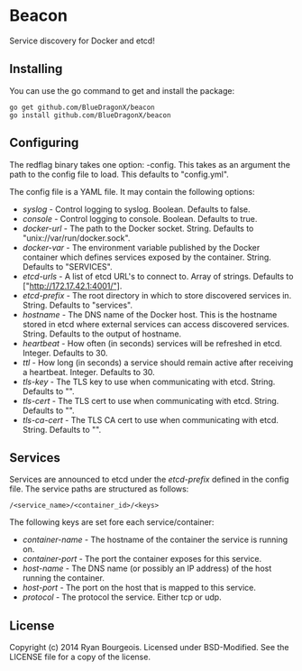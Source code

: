 Beacon
======
Service discovery for Docker and etcd!

Installing
----------
You can use the go command to get and install the package:

    go get github.com/BlueDragonX/beacon
    go install github.com/BlueDragonX/beacon

Configuring
-----------
The redflag binary takes one option: -config. This takes as an argument the
path to the config file to load. This defaults to "config.yml".

The config file is a YAML file. It may contain the following options:

- *syslog* - Control logging to syslog. Boolean. Defaults to false.
- *console* - Control logging to console. Boolean. Defaults to true.
- *docker-url* - The path to the Docker socket. String. Defaults to
  "unix://var/run/docker.sock".
- *docker-var* - The environment variable published by the Docker container
  which defines services exposed by the container. String. Defaults to
  "SERVICES".
- *etcd-urls* - A list of etcd URL's to connect to. Array of strings. Defaults
  to ["http://172.17.42.1:4001/"].
- *etcd-prefix* - The root directory in which to store discovered services in.
  String. Defaults to "services".
- *hostname* - The DNS name of the Docker host. This is the hostname stored in
  etcd where external services can access discovered services. String. Defaults
  to the output of hostname.
- *heartbeat* - How often (in seconds) services will be refreshed in etcd.
  Integer. Defaults to 30.
- *ttl* - How long (in seconds) a service should remain active after receiving
  a heartbeat. Integer. Defaults to 30.
- *tls-key* - The TLS key to use when communicating with etcd. String. Defaults
  to "".
- *tls-cert* - The TLS cert to use when communicating with etcd. String.
  Defaults to "".
- *tls-ca-cert* - The TLS CA cert to use when communicating with etcd. String.
  Defaults to "".

Services
--------
Services are announced to etcd under the _etcd-prefix_ defined in the config file. The service paths are structured as follows:

    /<service_name>/<container_id>/<keys>

The following keys are set fore each service/container:

- *container-name* - The hostname of the container the service is running on.
- *container-port* - The port the container exposes for this service.
- *host-name* - The DNS name (or possibly an IP address) of the host running the container.
- *host-port* - The port on the host that is mapped to this service.
- *protocol* - The protocol the service. Either tcp or udp.

License
-------
Copyright (c) 2014 Ryan Bourgeois. Licensed under BSD-Modified. See the LICENSE
file for a copy of the license.
